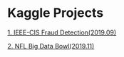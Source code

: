 # Kaggle Projects

[1. IEEE-CIS Fraud Detection(2019.09)](https://github.com/kt3472/kagglePJ/tree/master/fraud_detection)

[2. NFL Big Data Bowl(2019.11)](https://github.com/kt3472/kagglePJ/tree/master/NFL)
